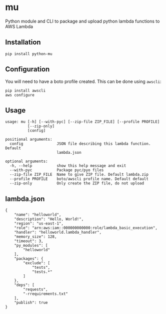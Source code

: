 # mu
Python module and CLI to package and upload python lambda functions to AWS Lambda

## Installation

```
pip install python-mu
```

## Configuration

You will need to have a boto profile created.  This can be done using `awscli`:

```
pip install awscli
aws configure
```

## Usage

```
usage: mu [-h] [--with-pyc] [--zip-file ZIP_FILE] [--profile PROFILE]
          [--zip-only]
          [config]

positional arguments:
  config               JSON file describing this lambda function. Default
                       lambda.json

optional arguments:
  -h, --help           show this help message and exit
  --with-pyc           Package pyc/pyo files
  --zip-file ZIP_FILE  Name to give ZIP file. Default lambda.zip
  --profile PROFILE    boto/awscli profile name. Default default
  --zip-only           Only create the ZIP file, do not upload
```

## lambda.json

```
{
    "name": "helloworld",
    "description": "Hello, World!",
    "region": "us-east-1",
    "role": "arn:aws:iam::000000000000:role/lambda_basic_execution",
    "handler": "helloworld.lambda_handler",
    "memory_size": 128,
    "timeout": 3,
    "py_modules": [
        "helloworld"
    ],
    "packages": {
        "exclude": [
            "tests",
            "tests.*"
        ]
    },
    "deps": [
        "requests",
        "-rrequirements.txt"
    ],
    "publish": true
}
```
